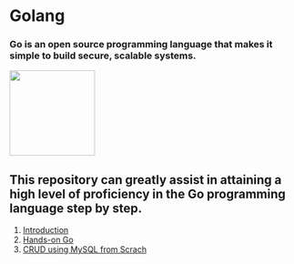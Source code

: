 # Golang 

### Go is an open source programming language that makes it simple to build secure, scalable systems.

<img src="https://github.com/Shinobi-Developer/Golang/assets/105185902/e4e484d0-cc01-47aa-8e4b-0779ebd0526d" height="150px" />

## This repository can greatly assist in attaining a high level of proficiency in the Go programming language step by step.

1. [Introduction](https://github.com/Shinobi-Developer/Golang/tree/main/1-intro)
2. [Hands-on Go](https://github.com/Shinobi-Developer/Golang/tree/main/2-handson-go)
3. [CRUD using MySQL from Scrach](https://github.com/Shinobi-Developer/Golang/tree/main/1-intro)
